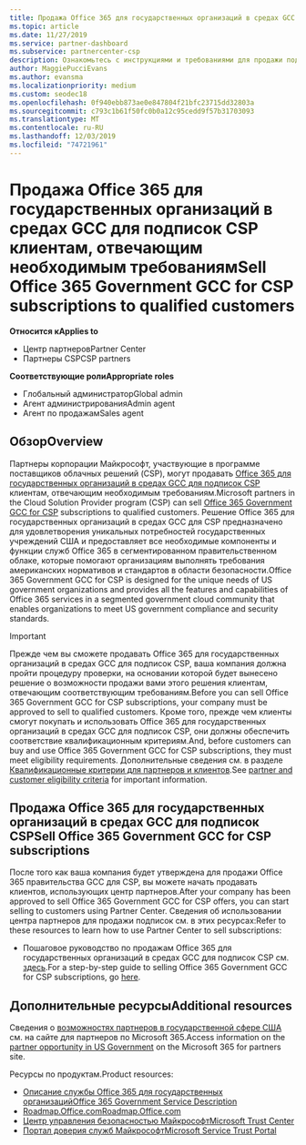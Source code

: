 ```yaml
---
title: Продажа Office 365 для государственных организаций в средах GCC в рамках программы поставщиков облачных решений | Центр партнеров
ms.topic: article
ms.date: 11/27/2019
ms.service: partner-dashboard
ms.subservice: partnercenter-csp
description: Ознакомьтесь с инструкциями и требованиями для продажи подписок на Office 365 правительства GCC для CSP в квалифицированных США клиентов или подрядчиков для государственных организаций.
author: MaggiePucciEvans
ms.author: evansma
ms.localizationpriority: medium
ms.custom: seodec18
ms.openlocfilehash: 0f940ebb873ae0e847804f21bfc23715dd32803a
ms.sourcegitcommit: c793c1b61f50fc0b0a12c95cedd9f57b31703093
ms.translationtype: MT
ms.contentlocale: ru-RU
ms.lasthandoff: 12/03/2019
ms.locfileid: "74721961"
---
```

# <a name="sell-office-365-government-gcc-for-csp-subscriptions-to-qualified-customers"></a><span data-ttu-id="684cd-103">Продажа Office 365 для государственных организаций в средах GCC для подписок CSP клиентам, отвечающим необходимым требованиям</span><span class="sxs-lookup"><span data-stu-id="684cd-103">Sell Office 365 Government GCC for CSP subscriptions to qualified customers</span></span>

<span data-ttu-id="684cd-104">**Относится к**</span><span class="sxs-lookup"><span data-stu-id="684cd-104">**Applies to**</span></span>

-  <span data-ttu-id="684cd-105">Центр партнеров</span><span class="sxs-lookup"><span data-stu-id="684cd-105">Partner Center</span></span>
-  <span data-ttu-id="684cd-106">Партнеры CSP</span><span class="sxs-lookup"><span data-stu-id="684cd-106">CSP partners</span></span>

<span data-ttu-id="684cd-107">**Соответствующие роли**</span><span class="sxs-lookup"><span data-stu-id="684cd-107">**Appropriate roles**</span></span>

- <span data-ttu-id="684cd-108">Глобальный администратор</span><span class="sxs-lookup"><span data-stu-id="684cd-108">Global admin</span></span>
- <span data-ttu-id="684cd-109">Агент администрирования</span><span class="sxs-lookup"><span data-stu-id="684cd-109">Admin agent</span></span>
- <span data-ttu-id="684cd-110">Агент по продажам</span><span class="sxs-lookup"><span data-stu-id="684cd-110">Sales agent</span></span>

## <a name="overview"></a><span data-ttu-id="684cd-111">Обзор</span><span class="sxs-lookup"><span data-stu-id="684cd-111">Overview</span></span>

<span data-ttu-id="684cd-112">Партнеры корпорации Майкрософт, участвующие в программе поставщиков облачных решений (CSP), могут продавать [Office 365 для государственных организаций в средах GCC для подписок CSP](https://www.microsoft.com/microsoft-365/partners/governmentforCSP) клиентам, отвечающим необходимым требованиям.</span><span class="sxs-lookup"><span data-stu-id="684cd-112">Microsoft partners in the Cloud Solution Provider program (CSP) can sell [Office 365 Government GCC for CSP](https://www.microsoft.com/microsoft-365/partners/governmentforCSP) subscriptions to qualified customers.</span></span> <span data-ttu-id="684cd-113">Решение Office 365 для государственных организаций в средах GCC для CSP предназначено для удовлетворения уникальных потребностей государственных учреждений США и предоставляет все необходимые компоненты и функции служб Office 365 в сегментированном правительственном облаке, которые помогают организациям выполнять требования американских нормативов и стандартов в области безопасности.</span><span class="sxs-lookup"><span data-stu-id="684cd-113">Office 365 Government GCC for CSP is designed for the unique needs of US government organizations and provides all the features and capabilities of Office 365 services in a segmented government cloud community that enables organizations to meet US government compliance and security standards.</span></span> 

>[!IMPORTANT] 
><span data-ttu-id="684cd-114">Прежде чем вы сможете продавать Office 365 для государственных организаций в средах GCC для подписок CSP, ваша компания должна пройти процедуру проверки, на основании которой будет вынесено решение о возможности продажи вами этого решения клиентам, отвечающим соответствующим требованиям.</span><span class="sxs-lookup"><span data-stu-id="684cd-114">Before you can sell Office 365 Government GCC for CSP subscriptions, your company must be approved to sell to qualified customers.</span></span> <span data-ttu-id="684cd-115">Кроме того, прежде чем клиенты смогут покупать и использовать Office 365 для государственных организаций в средах GCC для подписок CSP, они должны обеспечить соответствие квалификационным критериям.</span><span class="sxs-lookup"><span data-stu-id="684cd-115">And, before customers can buy and use Office 365 Government GCC for CSP subscriptions, they must meet eligibility requirements.</span></span> <span data-ttu-id="684cd-116">Дополнительные сведения см. в разделе [Квалификационные критерии для партнеров и клиентов](csp-gcc-validate.md).</span><span class="sxs-lookup"><span data-stu-id="684cd-116">See [partner and customer eligibility criteria](csp-gcc-validate.md) for important information.</span></span>


## <a name="sell-office-365-government-gcc-for-csp-subscriptions"></a><span data-ttu-id="684cd-117">Продажа Office 365 для государственных организаций в средах GCC для подписок CSP</span><span class="sxs-lookup"><span data-stu-id="684cd-117">Sell Office 365 Government GCC for CSP subscriptions</span></span>

<span data-ttu-id="684cd-118">После того как ваша компания будет утверждена для продажи Office 365 правительства GCC для CSP, вы можете начать продавать клиентов, использующих центр партнеров.</span><span class="sxs-lookup"><span data-stu-id="684cd-118">After your company has been approved to sell Office 365 Government GCC for CSP offers, you can start selling to customers using Partner Center.</span></span> <span data-ttu-id="684cd-119">Сведения об использовании центра партнеров для продажи подписок см. в этих ресурсах:</span><span class="sxs-lookup"><span data-stu-id="684cd-119">Refer to these resources to learn how to use Partner Center to sell subscriptions:</span></span> 

-   <span data-ttu-id="684cd-120">Пошаговое руководство по продажам Office 365 для государственных организаций в средах GCC для подписок CSP см. [здесь](https://go.microsoft.com/fwlink/?linkid=2007323).</span><span class="sxs-lookup"><span data-stu-id="684cd-120">For a step-by-step guide to selling Office 365 Government GCC for CSP subscriptions, go [here](https://go.microsoft.com/fwlink/?linkid=2007323).</span></span>  


## <a name="additional-resources"></a><span data-ttu-id="684cd-121">Дополнительные ресурсы</span><span class="sxs-lookup"><span data-stu-id="684cd-121">Additional resources</span></span>

<span data-ttu-id="684cd-122">Сведения о [возможностях партнеров в государственной сфере США](https://www.microsoft.com/microsoft-365/partners/governmentforCSP) см. на сайте для партнеров по Microsoft 365.</span><span class="sxs-lookup"><span data-stu-id="684cd-122">Access information on the [partner opportunity in US Government](https://www.microsoft.com/microsoft-365/partners/governmentforCSP) on the Microsoft 365 for partners site.</span></span>

<span data-ttu-id="684cd-123">Ресурсы по продуктам.</span><span class="sxs-lookup"><span data-stu-id="684cd-123">Product resources:</span></span>

- [<span data-ttu-id="684cd-124">Описание службы Office 365 для государственных организаций</span><span class="sxs-lookup"><span data-stu-id="684cd-124">Office 365 Government Service Description</span></span>](https://technet.microsoft.com/library/mt774581.aspx)
- [<span data-ttu-id="684cd-125">Roadmap.Office.com</span><span class="sxs-lookup"><span data-stu-id="684cd-125">Roadmap.Office.com</span></span>](https://products.office.com/business/office-365-roadmap)
- [<span data-ttu-id="684cd-126">Центр управления безопасностью Майкрософт</span><span class="sxs-lookup"><span data-stu-id="684cd-126">Microsoft Trust Center</span></span>](https://www.microsoft.com/TrustCenter/)
- [<span data-ttu-id="684cd-127">Портал доверия служб Майкрософт</span><span class="sxs-lookup"><span data-stu-id="684cd-127">Microsoft Service Trust Portal</span></span>](https://aka.ms/STP)

